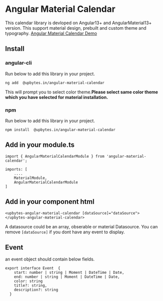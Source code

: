 # Angular Material Calendar

This calendar library is devloped on Angular13+ and AngularMaterial13+ version.
This support material design, prebuilt and custom theme and typography.
[Angular Material Calendar Demo](http://angularcalendar.upbytes.in)

## Install

### angular-cli
Run below to add this library in your project.
```
ng add  @upbytes.in/angular-material-calendar
```
This will prompt you to select color theme.<b>Please select same color theme which you have selected for material installation.</b>

### npm
Run below to add this library in your project.
```
npm install  @upbytes.in/angular-material-calendar
```

## Add in your module.ts
```
import { AngularMaterialCalendarModule } from 'angular-material-calendar';

imports: [
    ....
    MaterialModule,
    AngularMaterialCalendarModule
]
```

## Add in your component html

```
<upbytes-angular-material-calendar [dataSource]="dataSource">
</upbytes-angular-material-calendar>
```

A datasource could be an array, obserable or material Datasource. You can remove `[dataSource]` if you dont have any event to display.


## Event

an event object should contain below fields.
```
export interface Event  {
    start: number | string | Moment | DateTime | Date,
    end: number | string | Moment | DateTime | Date,
    color: string
    title?: string,
    description?: string
  }
  ```


